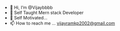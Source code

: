 - 👋 Hi, I’m @Vijaybbbb
- 👀 Self Taught Mern stack Developer
- 💞️ Self Motivated... 
- 📫 How to reach me ... vijayramkp2002@gmail.com

<!---
Vijaybbbb/Vijaybbbb is a ✨ special ✨ repository because its `README.md` (this file) appears on your GitHub profile.
You can click the Preview link to take a look at your changes.
--->
